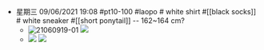 - 星期三 09/06/2021 19:08 #pt10-100 #laopo # white shirt #[[black socks]] # white sneaker #[[short ponytail]] -- 162~164 cm?
    - ![21060919-01](https://firebasestorage.googleapis.com/v0/b/firescript-577a2.appspot.com/o/imgs%2Fapp%2FXELiu-NovaKG%2FzusPKsjqyi.png?alt=media&token=404c0975-80cb-45e6-a6e3-71769d4f25af)
![](https://firebasestorage.googleapis.com/v0/b/firescript-577a2.appspot.com/o/imgs%2Fapp%2FXELiu-NovaKG%2FbzAhOT8wfY.png?alt=media&token=15057b82-ce0f-457a-8363-7fe55c1c74eb)
    - ![](https://firebasestorage.googleapis.com/v0/b/firescript-577a2.appspot.com/o/imgs%2Fapp%2FXELiu-NovaKG%2FeEbeU2TTn4.jpg?alt=media&token=c10605cb-053c-47f4-8605-ae2c39674154)
![](https://firebasestorage.googleapis.com/v0/b/firescript-577a2.appspot.com/o/imgs%2Fapp%2FXELiu-NovaKG%2FcbFS4UL6Uc.png?alt=media&token=f3d8ffb3-cd55-43ad-83ea-db4726e25685)
